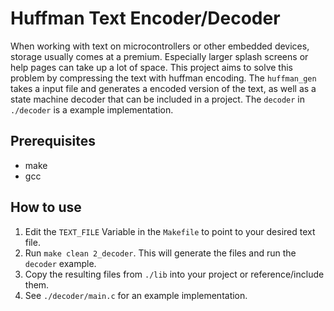 # Huffman Text Encoder/Decoder
When working with text on microcontrollers or other embedded devices, storage usually comes at a premium. Especially larger splash screens or help pages can take up a lot of space. This project aims to solve this problem by compressing the text with huffman encoding.
The `huffman_gen` takes a input file and generates a encoded version of the text, as well as a state machine decoder that can be included in a project.
The `decoder` in `./decoder` is a example implementation.

## Prerequisites
- make
- gcc

## How to use
1. Edit the `TEXT_FILE` Variable in the `Makefile` to point to your desired text file.
2. Run `make clean 2_decoder`. This will generate the files and run the `decoder` example.
3. Copy the resulting files from `./lib` into your project or reference/include them.
4. See `./decoder/main.c` for an example implementation.